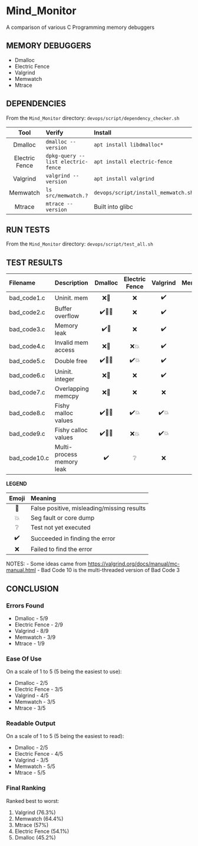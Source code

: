 # Mind_Monitor
A comparison of various C Programming memory debuggers

## MEMORY DEBUGGERS

* Dmalloc
* Electric Fence
* Valgrind
* Memwatch
* Mtrace

## DEPENDENCIES

From the `Mind_Monitor` directory:
`devops/script/dependency_checker.sh`

| Tool           | Verify                             | Install                             |
| :------------: | :--------------------------------- | :---------------------------------- |
| Dmalloc        | `dmalloc --version`                | `apt install libdmalloc*`           |
| Electric Fence | `dpkg-query --list electric-fence` | `apt install electric-fence`        |
| Valgrind       | `valgrind --version`               | `apt install valgrind`              |
| Memwatch       | `ls src/memwatch.?`                | `devops/script/install_memwatch.sh` |
| Mtrace         | `mtrace --version`                 | Built into glibc                    |

## RUN TESTS

From the `Mind_Monitor` directory:
`devops/script/test_all.sh`

## TEST RESULTS

| Filename     | Description               | Dmalloc                         | Electric Fence           | Valgrind                 | Memwatch           | Mtrace     |
| :----------- | :------------------------ | :-----------------------------: | :----------------------: | :----------------------: | :----------------: | :--------: |
| bad_code1.c  | Uninit. mem               | :x::anger:                      | :x:                      | :heavy_check_mark:       | :x:                | :x: |
| bad_code2.c  | Buffer overflow           | :heavy_check_mark::anger::boom: | :x:                      | :heavy_check_mark:       | :heavy_check_mark: | :x: |
| bad_code3.c  | Memory leak               | :heavy_check_mark::anger:       | :x:                      | :heavy_check_mark:       | :heavy_check_mark: | :heavy_check_mark: |
| bad_code4.c  | Invalid mem access        | :x::anger:                      | :x::boom:                | :heavy_check_mark:       | :x:                | :x: |
| bad_code5.c  | Double free               | :heavy_check_mark::anger::boom: | :heavy_check_mark::boom: | :heavy_check_mark:       | :heavy_check_mark: | :x: |
| bad_code6.c  | Uninit. integer           | :x::anger:                      | :x:                      | :heavy_check_mark:       | :x::anger:         | :x: |
| bad_code7.c  | Overlapping memcpy        | :x::anger:                      | :x:                      | :x:                      | :x:                | :x: |
| bad_code8.c  | Fishy malloc values       | :heavy_check_mark::anger::boom: | :heavy_check_mark::boom: | :heavy_check_mark::boom: | :x::boom:          | :x::boom: |
| bad_code9.c  | Fishy calloc values       | :heavy_check_mark::anger::boom: | :x::boom:                | :heavy_check_mark::boom: | :x::boom:          | :x::boom: |
| bad_code10.c | Multi-process memory leak | :heavy_check_mark:              | :grey_question:          | :x:                      | :grey_question:    | :heavy_check_mark: |

**LEGEND**

| Emoji              | Meaning                                    |
| :----------------: | :----------------------------------------- |
| :anger:            | False positive, misleading/missing results |
| :boom:             | Seg fault or core dump                     |
| :grey_question:    | Test not yet executed                      |
| :heavy_check_mark: | Succeeded in finding the error             |
| :x:                | Failed to find the error                   |

NOTES:
	- Some ideas came from https://valgrind.org/docs/manual/mc-manual.html
	- Bad Code 10 is the multi-threaded version of Bad Code 3

## CONCLUSION

### Errors Found

* Dmalloc - 5/9
* Electric Fence - 2/9
* Valgrind - 8/9
* Memwatch - 3/9
* Mtrace - 1/9

### Ease Of Use

On a scale of 1 to 5 (5 being the easiest to use):

* Dmalloc - 2/5
* Electric Fence - 3/5
* Valgrind - 4/5
* Memwatch - 3/5
* Mtrace - 3/5

### Readable Output

On a scale of 1 to 5 (5 being the easiest to read):

* Dmalloc - 2/5
* Electric Fence - 4/5
* Valgrind - 3/5
* Memwatch - 5/5
* Mtrace - 5/5

### Final Ranking

Ranked best to worst:

1. Valgrind (76.3%)
1. Memwatch (64.4%)
1. Mtrace (57%)
1. Electric Fence (54.1%)
1. Dmalloc (45.2%)
